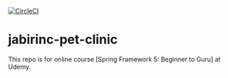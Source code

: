 [![CircleCI](https://circleci.com/gh/GetinetA/jabirinc-pet-clinic.svg?style=svg)](https://circleci.com/gh/GetinetA/jabirinc-pet-clinic)

# jabirinc-pet-clinic
This repo is for online course [Spring Framework 5: Beginner to Guru] at Udemy.
